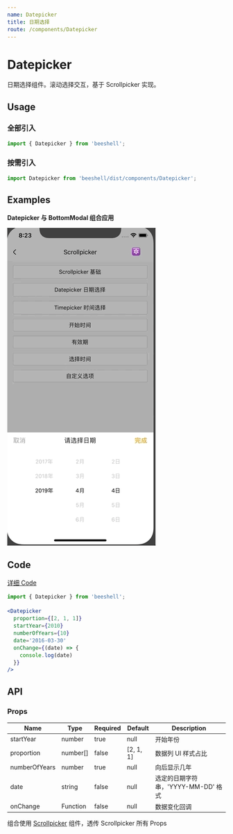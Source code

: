 ```yaml
---
name: Datepicker
title: 日期选择
route: /components/Datepicker
---
```


# Datepicker

日期选择组件。滚动选择交互，基于 Scrollpicker 实现。

## Usage

### 全部引入
```js
import { Datepicker } from 'beeshell';
```
### 按需引入

```js
import Datepicker from 'beeshell/dist/components/Datepicker';
```

## Examples
**Datepicker 与 BottomModal 组合应用**

![image](../images/Datepicker/1.gif)

## Code
[详细 Code](https://github.com/Meituan-Dianping/beeshell/tree/master/examples/Datepicker/index.tsx)

```jsx
import { Datepicker } from 'beeshell';

<Datepicker
  proportion={[2, 1, 1]}
  startYear={2010}
  numberOfYears={10}
  date='2016-03-30'
  onChange={(date) => {
    console.log(date)
  }}
/>
```

## API

### Props

| Name | Type | Required | Default | Description |
| ---- | ---- | ---- | ---- | ---- |
| startYear | number | true | null | 开始年份 |
| proportion | number[] | false | [2, 1, 1] | 数据列 UI 样式占比 |
| numberOfYears | number | true | null | 向后显示几年 |
| date | string | false | null | 选定的日期字符串，'YYYY-MM-DD' 格式 |
| onChange | Function | false | null | 数据变化回调|

组合使用 [Scrollpicker](./Scrollpicker.md) 组件，透传 Scrollpicker 所有 Props
